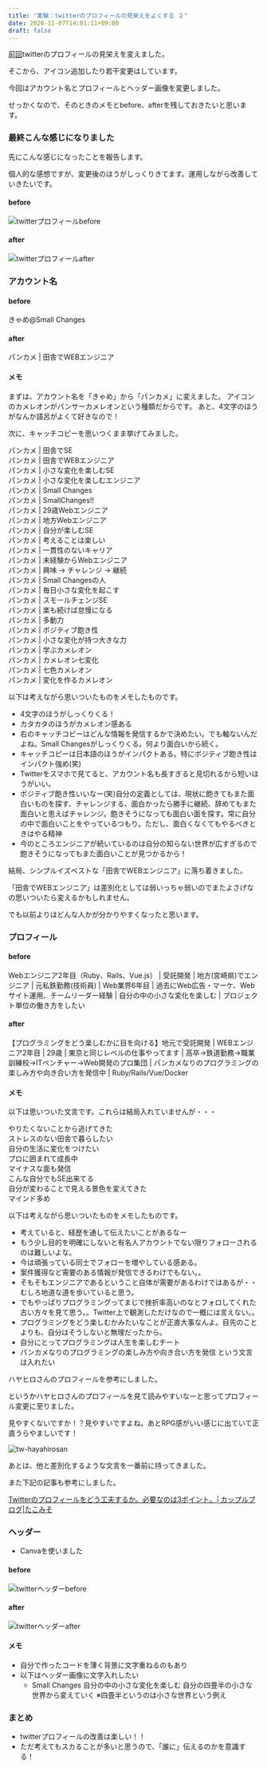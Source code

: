 ```yaml
---
title: "実験：twitterのプロフィールの見栄えをよくする ２"
date: 2020-11-07T14:01:11+09:00
draft: false
---
```


[前回](https://snyt45.com/posts/20201031/edit_twitter_profile/)twitterのプロフィールの見栄えを変えました。

そこから、アイコン追加したり若干変更はしています。

今回はアカウント名とプロフィールとヘッダー画像を変更しました。

せっかくなので、そのときのメモとbefore、afterを残しておきたいと思います。

### 最終こんな感じになりました
先にこんな感じになったことを報告します。

個人的な感想ですが、変更後のほうがしっくりきてます。運用しながら改善していきたいです。

#### before
![twitterプロフィールbefore](tw-pf.png)

#### after
![twitterプロフィールafter](tw-pf-2.png)

### アカウント名

#### before
きゃめ@Small Changes

#### after
パンカメ | 田舎でWEBエンジニア

#### メモ
まずは、アカウント名を「きゃめ」から「パンカメ」に変えました。
アイコンのカメレオンがパンサーカメレオンという種類だからです。
あと、4文字のほうがなんか語呂がよくて好きなので！

次に、キャッチコピーを思いつくまま挙げてみました。

パンカメ | 田舎でSE  
パンカメ | 田舎でWEBエンジニア  
パンカメ | 小さな変化を楽しむSE  
パンカメ | 小さな変化を楽しむエンジニア  
パンカメ | Small Changes  
パンカメ | SmallChanges!!  
パンカメ | 29歳Webエンジニア  
パンカメ | 地方Webエンジニア  
パンカメ | 自分が楽しむSE  
パンカメ | 考えることは楽しい  
パンカメ | 一貫性のないキャリア  
パンカメ | 未経験からWebエンジニア  
パンカメ | 興味 → チャレンジ → 継続  
パンカメ | Small Changesの人  
パンカメ | 毎日小さな変化を起こす  
パンカメ | スモールチェンジSE  
パンカメ | 楽も続けば怠慢になる  
パンカメ | 多動力  
パンカメ | ポジティブ飽き性  
パンカメ | 小さな変化が持つ大きな力  
パンカメ | 学ぶカメレオン  
パンカメ | カメレオン七変化  
パンカメ | 七色カメレオン  
パンカメ | 変化を作るカメレオン  

以下は考えながら思いついたものをメモしたものです。

* 4文字のほうがしっくりくる！
* カタカタのほうがカメレオン感ある
* 右のキャッチコピーはどんな情報を発信するかで決めたい。でも軸ないんだよね。Small Changesがしっくりくる。何より面白いから続く。
* キャッチコピーは日本語のほうがインパクトある。特にポジティブ飽き性はインパクト強め(笑)
* Twitterをスマホで見てると、アカウント名も長すぎると見切れるから短いほうがいい。
* ポジティブ飽き性いいなー(笑)自分の定義としては、現状に飽きてもまた面白いものを探す、チャレンジする、面白かったら勝手に継続、辞めてもまた面白いと思えばチャレンジ。飽きそうになっても面白い面を探す。常に自分の中で面白いことをやっているつもり。ただし、面白くなくてもやるべきときはやる精神
* 今のところエンジニアが続いているのは自分の知らない世界が広すぎるので飽きそうになってもまた面白いことが見つかるから！

結局、シンプルイズベストな「田舎でWEBエンジニア」に落ち着きました。

「田舎でWEBエンジニア」は差別化としては弱いっちゃ弱いのでまたよさげなの思いついたら変えるかもしれません。

でも以前よりはどんな人かが分かりやすくなったと思います。

### プロフィール
#### before
Webエンジニア2年目（Ruby、Rails、Vue.js） | 受託開発 | 地方(宮崎県)でエンジニア | 元私鉄勤務(技術員) | Web業界6年目 | 過去にWeb広告・マーケ、Webサイト運用、チームリーダー経験 | 自分の中の小さな変化を楽しむ | プロジェクト単位の働き方をしたい

#### after
【プログラミングをどう楽しむかに目を向ける】地元で受託開発 | WEBエンジニア2年目 | 29歳 | 東京と同じレベルの仕事やってます | 高卒→鉄道勤務→職業訓練校→ITベンチャー→Web開発のプロ集団 | パンカメなりのプログラミングの楽しみ方や向き合い方を発信中 | Ruby/Rails/Vue/Docker

#### メモ
以下は思いついた文言です。これらは結局入れていませんが・・・

やりたくないことから逃げてきた  
ストレスのない田舎で暮らしたい  
自分の生活に変化をつけたい  
プロに囲まれて成長中  
マイナスな面も発信  
こんな自分でもSE出来てる  
自分が変わることで見える景色を変えてきた  
マインド多め  

以下は考えながら思いついたものをメモしたものです。

* 考えていると、経歴を通して伝えたいことがあるなー
* もう少し目的を明確にしないと有名人アカウントでない限りフォローされるのは難しいよな。
* 今は頑張っている同士でフォローを増やしている感ある。
* 案件獲得など需要のある情報が発信できるわけでもない。。
* そもそもエンジニアであるということ自体が需要があるわけではあるが・・むしろ地道な道を歩いていると思う。
* でもやっぱりプログラミングってまじで挫折率高いのなとフォロしてくれた古い方々を見て思う。。Twitter上で観測しただけなので一概には言えない。。
* プログラミングをどう楽しむかみたいなことが正直大事なんよ。目先のことよりも、自分はそうしないと無理だったから。
* 自分にとってプログラミングは人生を楽しむチート
* パンカメなりのプログラミングの楽しみ方や向き合い方を発信 という文言は入れたい

ハヤヒロさんのプロフィールを参考にしました。

というかハヤヒロさんのプロフィールを見て読みやすいなーと思ってプロフィール変更に至りました。

見やすくないですか！？見やすいですよね。あとRPG感がいい感じに出ていて正直うらやましいです！

![tw-hayahirosan](tw.png)

あとは、他と差別化するような文言を一番前に持ってきました。

また下記の記事も参考にしました。

[Twitterのプロフィールをどう工夫するか。必要なのは3ポイント。│カップルブログ\|たこみそ](https://www.takomisofantasy.work/blog/2019/11/16/twitter-profile-2/#outline__1_4)

### ヘッダー
* Canvaを使いました

#### before
![twitterヘッダーbefore](tw-bg.png)

#### after
![twitterヘッダーafter](tw-bg-2.png)

#### メモ
* 自分で作ったコードを薄く背景に文字重ねるのもあり
* 以下はヘッダー画像に文字入れしたい
  * Small Changes 自分の中の小さな変化を楽しむ 自分の四畳半の小さな世界から変えていく ※四畳半というのは小さな世界という例え

### まとめ
* twitterプロフィールの改善は楽しい！！
* ただ考えてもスカることが多いと思うので、「誰に」伝えるのかを意識する！
